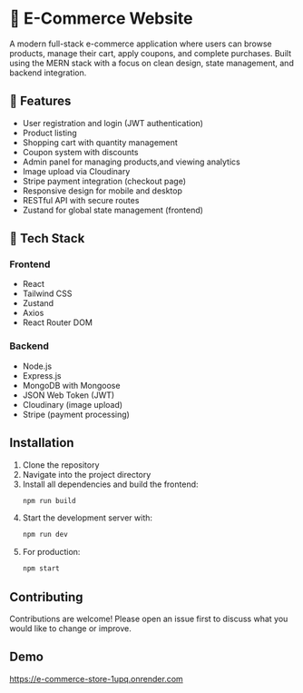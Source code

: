 # 🛒 E-Commerce Website

A modern full-stack e-commerce application where users can browse products, manage their cart, apply coupons, and complete purchases. Built using the MERN stack with a focus on clean design, state management, and backend integration.

## 🔧 Features

- User registration and login (JWT authentication)
- Product listing
- Shopping cart with quantity management
- Coupon system with discounts
- Admin panel for managing products,and viewing analytics
- Image upload via Cloudinary
- Stripe payment integration (checkout page)
- Responsive design for mobile and desktop
- RESTful API with secure routes
- Zustand for global state management (frontend)

## 🧰 Tech Stack

### Frontend
- React
- Tailwind CSS
- Zustand
- Axios
- React Router DOM

### Backend
- Node.js
- Express.js
- MongoDB with Mongoose
- JSON Web Token (JWT)
- Cloudinary (image upload)
- Stripe (payment processing)

## Installation
1. Clone the repository  
2. Navigate into the project directory  
3. Install all dependencies and build the frontend:
   ```bash
   npm run build
   
4. Start the development server with:  
   ```bash
   npm run dev


5. For production:   
   ```bash
   npm start

## Contributing

Contributions are welcome! Please open an issue first to discuss what you would like to change or improve.

## Demo

https://e-commerce-store-1upq.onrender.com

